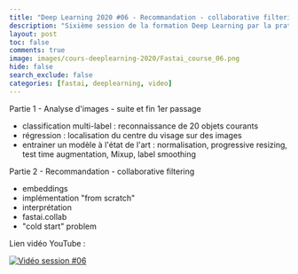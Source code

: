 ```yaml
---
title: "Deep Learning 2020 #06 - Recommandation - collaborative filtering"
description: "Sixième session de la formation Deep Learning par la pratique 2020."
layout: post
toc: false
comments: true
image: images/cours-deeplearning-2020/Fastai_course_06.png
hide: false
search_exclude: false
categories: [fastai, deeplearning, video]
---
```


Partie 1 - Analyse d'images - suite et fin 1er passage
- classification multi-label : reconnaissance de 20 objets courants
- régression : localisation du centre du visage sur des images
- entrainer un modèle à l'état de l'art : normalisation, progressive resizing, test time augmentation, Mixup, label smoothing

Partie 2 - Recommandation - collaborative filtering
- embeddings
- implémentation "from scratch"
- interprétation
- fastai.collab
- "cold start" problem

Lien vidéo YouTube :

[![Vidéo session #06](https://img.youtube.com/vi/bEsiCIcl8gg/0.jpg)](https://www.youtube.com/watch?v=bEsiCIcl8gg)
